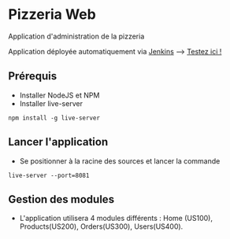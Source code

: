 # Pizzeria Web 
Application d'administration de la pizzeria

Application déployée automatiquement via [Jenkins](http://ns377570.ip-5-196-89.eu:8088/jenkins/) --> [Testez ici !](http://dtaformation.github.io/pizzeria-web-nov-2015/)



## Prérequis
* Installer NodeJS et NPM
* Installer live-server
```
npm install -g live-server
```

## Lancer l'application
* Se positionner à la racine des sources et lancer la commande
```
live-server --port=8081
```

## Gestion des modules
* L'application utilisera 4 modules différents : Home (US100), Products(US200), Orders(US300), Users(US400).
